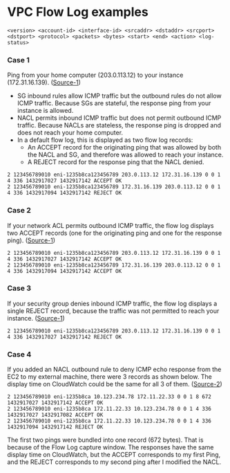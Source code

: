 # VPC Flow Log examples
```
<version> <account-id> <interface-id> <srcaddr> <dstaddr> <srcport> <dstport> <protocol> <packets> <bytes> <start> <end> <action> <log-status>
```

### Case 1
Ping from your home computer (203.0.113.12) to your instance (172.31.16.139).  ([Source-1](
https://docs.aws.amazon.com/vpc/latest/userguide/flow-logs-records-examples.html))
- SG inbound rules allow ICMP traffic but the outbound rules do not allow ICMP traffic. Because SGs are stateful, the
  response ping from your instance is allowed. 
- NACL permits inbound ICMP traffic but does not permit outbound ICMP traffic. Because NACLs are stateless, the
  response ping is dropped and does not reach your home computer. 
- In a default flow log, this is displayed as two flow log records:
   - An ACCEPT record for the originating ping that was allowed by both the NACL and SG, and therefore was allowed to
     reach your instance.
   - A REJECT record for the response ping that the NACL denied.
```
2 123456789010 eni-1235b8ca123456789 203.0.113.12 172.31.16.139 0 0 1 4 336 1432917027 1432917142 ACCEPT OK
2 123456789010 eni-1235b8ca123456789 172.31.16.139 203.0.113.12 0 0 1 4 336 1432917094 1432917142 REJECT OK
```

### Case 2 
If your network ACL permits outbound ICMP traffic, the flow log displays two ACCEPT records (one for the originating
ping and one for the response ping).  ([Source-1](
https://docs.aws.amazon.com/vpc/latest/userguide/flow-logs-records-examples.html))

```
2 123456789010 eni-1235b8ca123456789 203.0.113.12 172.31.16.139 0 0 1 4 336 1432917027 1432917142 ACCEPT OK
2 123456789010 eni-1235b8ca123456789 172.31.16.139 203.0.113.12 0 0 1 4 336 1432917094 1432917142 ACCEPT OK
```

### Case 3
If your security group denies inbound ICMP traffic, the flow log displays a single REJECT record, because the traffic
was not permitted to reach your instance. ([Source-1](
https://docs.aws.amazon.com/vpc/latest/userguide/flow-logs-records-examples.html))

```
2 123456789010 eni-1235b8ca123456789 203.0.113.12 172.31.16.139 0 0 1 4 336 1432917027 1432917142 REJECT OK
```

### Case 4
If you added an NACL outbound rule to deny ICMP echo response from the EC2 to my external machine, there were 3 records
as shown below. The display time on CloudWatch could be the same for all 3 of them. ([Source-2](
https://acloud.guru/forums/aws-certified-advanced-networking-specialty/discussion/-LbS0vrAliwhoQa2wp23/Is%20the%20flowlog%20entries%20explanation%20at%203:10%20correct%3F
))

```
2 123456789010 eni-1235b8ca 10.123.234.78 172.11.22.33 0 0 1 8 672 1432917027 1432917142 ACCEPT OK
2 123456789010 eni-1235b8ca 172.11.22.33 10.123.234.78 0 0 1 4 336 1432917027 1432917082 ACCEPT OK
2 123456789010 eni-1235b8ca 172.11.22.33 10.123.234.78 0 0 1 4 336 1432917094 1432917142 REJECT OK
```
The first two pings were bundled into one record (672 bytes). That is because of the Flow Log capture window. The
responses have the same display time on CloudWatch, but the ACCEPT corresponds to my first Ping, and the REJECT
corresponds to my second ping after I modified the NACL.
